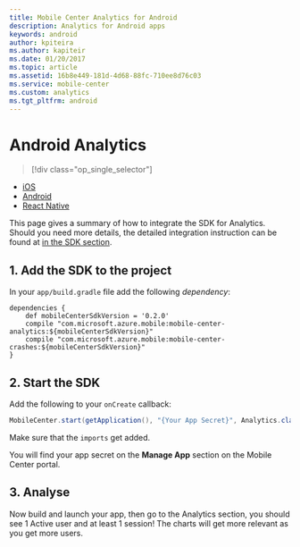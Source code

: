 ```yaml
---
title: Mobile Center Analytics for Android
description: Analytics for Android apps
keywords: android
author: kpiteira
ms.author: kapiteir
ms.date: 01/20/2017
ms.topic: article
ms.assetid: 16b8e449-181d-4d68-88fc-710ee8d76c03
ms.service: mobile-center
ms.custom: analytics
ms.tgt_pltfrm: android
---
```


# Android Analytics

> [!div class="op_single_selector"]
- [iOS](ios.md)
- [Android](android.md)
- [React Native](react-native.md)

This page gives a summary of how to integrate the SDK for Analytics. Should you need more details, the detailed integration instruction can be found at [in the SDK section](~/sdk/getting-started/android/index.md).

## 1. Add the SDK to the project

In your `app/build.gradle` file add the following *dependency*:
```
dependencies {
    def mobileCenterSdkVersion = '0.2.0'
    compile "com.microsoft.azure.mobile:mobile-center-analytics:${mobileCenterSdkVersion}"
    compile "com.microsoft.azure.mobile:mobile-center-crashes:${mobileCenterSdkVersion}"
}
```

## 2. Start the SDK

Add the following to your `onCreate` callback:
```java
MobileCenter.start(getApplication(), "{Your App Secret}", Analytics.class);
```
Make sure that the `imports` get added.

You will find your app secret on the **Manage App** section on the Mobile Center portal.

## 3. Analyse

Now build and launch your app, then go to the Analytics section, you should see 1 Active user and at least 1 session!
The charts will get more relevant as you get more users.
